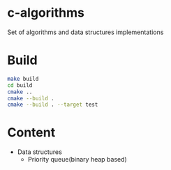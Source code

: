 # c-algorithms
Set of algorithms and data structures implementations

# Build
```bash
make build
cd build
cmake ..
cmake --build .
cmake --build . --target test
```

# Content
* Data structures
    * Priority queue(binary heap based)
